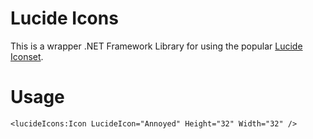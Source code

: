 # Lucide Icons
This is a wrapper .NET Framework Library for using the popular [Lucide Iconset](https://lucide.dev).

# Usage
```xaml
<lucideIcons:Icon LucideIcon="Annoyed" Height="32" Width="32" />
```

